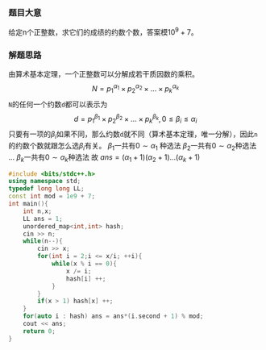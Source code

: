 ### 题目大意
给定n个正整数，求它们的成绩的约数个数，答案模$10^9+7$。
### 解题思路
由算术基本定理，一个正整数可以分解成若干质因数的乘积。
$$N = p_1^{\alpha_1}\times p_2^{\alpha_2}\times ... \times p_k^{\alpha_k}$$
`N`的任何一个约数`d`都可以表示为
$$d = p_1^{\beta_1}\times p_2^{\beta_2} \times ... \times p_k^{\beta_k},0 \le \beta_i \le \alpha_i$$
只要有一项的$\beta_i$如果不同，那么约数`d`就不同（算术基本定理，唯一分解），因此`n`的约数个数就跟怎么选$\beta_i$有关。
$\beta_1$一共有$0\sim \alpha_1$ 种选法 
$\beta_2$一共有$0 \sim \alpha_2$种选法
...
$\beta_k$一共有$0 \sim \alpha_k$种选法
故 $ans = (\alpha_1 + 1)(\alpha_2 + 1)...(\alpha_k + 1)$  

```cpp
#include <bits/stdc++.h>
using namespace std;
typedef long long LL; 
const int mod = 1e9 + 7;
int main(){
    int n,x;
    LL ans = 1;
    unordered_map<int,int> hash;
    cin >> n;
    while(n--){
        cin >> x;
        for(int i = 2;i <= x/i; ++i){
            while(x % i == 0){
                x /= i;
                hash[i] ++;
            }
        }
        if(x > 1) hash[x] ++;
    }
    for(auto i : hash) ans = ans*(i.second + 1) % mod;
    cout << ans;
    return 0;
}
```